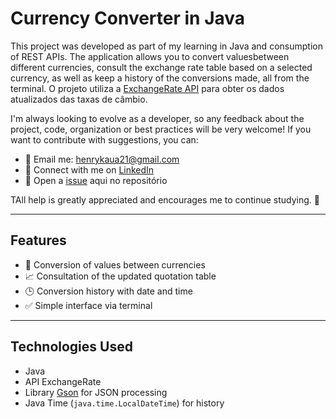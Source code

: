 # Currency Converter in Java

This project was developed as part of my learning in Java and consumption of REST APIs. The application allows you to convert values ​​between different currencies, consult the exchange rate table based on a selected currency, as well as keep a history of the conversions made, all from the terminal.
O projeto utiliza a [ExchangeRate API](https://www.exchangerate-api.com/) para obter os dados atualizados das taxas de câmbio.

I'm always looking to evolve as a developer, so any feedback about the project, code, organization or best practices will be very welcome! If you want to contribute with suggestions, you can:

- 📧 Email me: henrykaua21@gmail.com
- 🔗 Connect with me on [LinkedIn](https://www.linkedin.com/in/henry-kaua/)
- 🐛 Open a [issue](https://github.com/henrymzs/currency-converter/issues) aqui no repositório

TAll help is greatly appreciated and encourages me to continue studying. 🚀

---

## Features

- 🔄 Conversion of values ​​between currencies
- 📈 Consultation of the updated quotation table
- 🕒 Conversion history with date and time
- ✅ Simple interface via terminal

---

## Technologies Used

- Java 
- API ExchangeRate
- Library [Gson](https://github.com/google/gson) for JSON processing
- Java Time (`java.time.LocalDateTime`) for history

